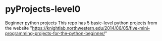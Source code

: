 # pyProjects-level0
Beginner python projects
This repo has 5 basic-level python projects from the website "https://knightlab.northwestern.edu/2014/06/05/five-mini-programming-projects-for-the-python-beginner/"
